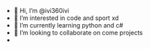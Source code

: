 - 👋 Hi, I’m @ivi360ivi
- 👀 I’m interested in code and sport xd
- 🌱 I’m currently learning python and c#
- 💞️ I’m looking to collaborate on come projects
- 
<!---
ivi360ivi/ivi360ivi is a ✨ special ✨ repository because its `README.md` (this file) appears on your GitHub profile.
You can click the Preview link to take a look at your changes.
--->
